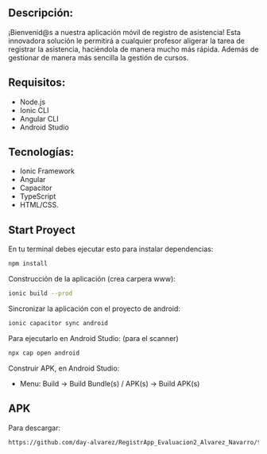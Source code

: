 ## Descripción:
¡Bienvenid@s a nuestra aplicación móvil de registro de asistencia! Esta innovadora solución le permitirá a cualquier profesor aligerar la tarea de registrar la asistencia, haciéndola de manera mucho más rápida. Además de gestionar de manera más sencilla la gestión de cursos.
## Requisitos: 
- Node.js
- Ionic CLI 
- Angular CLI 
- Android Studio
## Tecnologías:
- Ionic Framework
- Angular
- Capacitor
- TypeScript
- HTML/CSS.
## Start Proyect
En tu terminal debes ejecutar esto para instalar dependencias:
```bash
npm install
```
Construcción de la aplicación (crea carpera www):
```bash
ionic build --prod
```
Sincronizar la aplicación con el proyecto de android:
```bash
ionic capacitor sync android
```
Para ejecutarlo en Android Studio: (para el scanner)
```bash
npx cap open android
```
Construir APK, en Android Studio:
- Menu: Build -> Build Bundle(s) / APK(s) -> Build APK(s)

## APK
Para descargar:
```bash
https://github.com/day-alvarez/RegistrApp_Evaluacion2_Alvarez_Navarro/tree/master/APK
